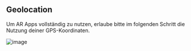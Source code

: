 ## Geolocation

Um AR Apps vollständig zu nutzen, erlaube bitte im folgenden Schritt die Nutzung deiner GPS-Koordinaten.

![image](/assets/items/dialogs/images/geolocation.png)
